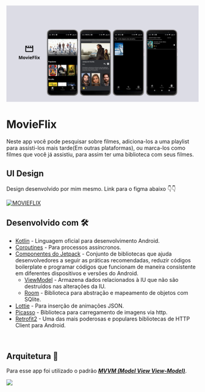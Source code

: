 ![GitHub Cards Preview](https://github.com/samirmaciel/MovieFlix-app/blob/master/movieflix_banner_github.png)

# MovieFlix
Neste app você pode pesquisar sobre filmes, adiciona-los a uma playlist para assisti-los mais tarde(Em outras plataformas), ou marca-los como filmes que você já
assistiu, para assim ter uma biblioteca com seus filmes. 


## UI Design
Design desenvolvido por mim mesmo. Link para o figma abaixo 👇👇

[![MOVIEFLIX](https://img.shields.io/badge/MOVIEFLIX-FIGMA-black.svg?style=for-the-badge&logo=figma)](https://www.figma.com/file/KJkayBa4L4vMKpvVagn9aN/MovieFlix?node-id=0%3A1)


## Desenvolvido com 🛠
- [Kotlin](https://kotlinlang.org/) - Linguagem oficial para desenvolvimento Android.
- [Coroutines](https://kotlinlang.org/docs/reference/coroutines-overview.html) - Para processos assíncronos.
- [Componentes do Jetpack](https://developer.android.com/jetpack?gclid=CjwKCAjwxo6IBhBKEiwAXSYBs_TosuCaJ6xlf6W_tOM8rPcTpvqZbX_3q_PF04woOCkQu3PiRhB39RoCR7sQAvD_BwE&gclsrc=aw.ds) - Conjunto de bibliotecas que ajuda desenvolvedores a seguir as práticas recomendadas, reduzir códigos boilerplate e programar códigos que funcionam de maneira consistente em diferentes dispositivos e versões do Android.
  - [ViewModel](https://developer.android.com/topic/libraries/architecture/viewmodel) - Armazena dados relacionados à IU que não são destruídos nas alterações da IU. 
  - [Room](https://developer.android.com/topic/libraries/architecture/room) - Biblioteca para abstração e mapeamento de objetos com SQlite.
- [Lottie](https://github.com/LottieFiles/lottie-android) - Para inserção de animações JSON.
- [Picasso](https://square.github.io/picasso/) - Biblioteca para carregamento de imagens via http.
- [Retrofit2](https://square.github.io/retrofit/) - Uma das mais poderosas e populares bibliotecas de HTTP Client para Android.


<br />

## Arquitetura 🗼
Para esse app foi utilizado o padrão [***MVVM (Model View View-Model)***](https://developer.android.com/jetpack/docs/guide#recommended-app-arch).

![](https://developer.android.com/topic/libraries/architecture/images/final-architecture.png?hl=pt-br)
























